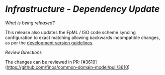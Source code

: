 # _Infrastructure - Dependency Update_

_What is being released?_

This release also updates the FpML / ISO code scheme syncing configuration to exact matching allowing backwards incompatible changes, as per the [development version guidelines](https://cdm.finos.org/docs/contributing/#version-availability).

_Review Directions_

The changes can be reviewed in PR: [#3610] (https://github.com/finos/common-domain-model/pull/3610)
